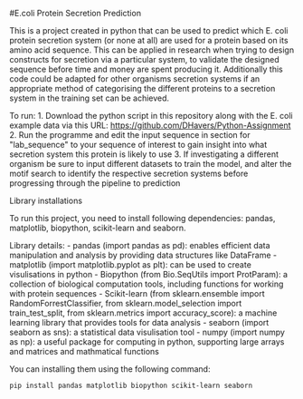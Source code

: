 #E.coli Protein Secretion Prediction

This is a project created in python that can be used to predict which E. coli protein secretion system (or none at all) are used for a protein based on its amino acid sequence. This can be applied in research when trying to design constructs for secretion via a particular system, to validate the designed sequence before time and money are spent producing it. Additionally this code could be adapted for other organisms secretion systems if an appropriate method of categorising the different proteins to a secretion system in the training set can be achieved. 

To run: 
	1. Download the python script in this repository along with the E. coli example data via this URL: https://github.com/DHavers/Python-Assignment
	2. Run the programme and edit the input sequence in section for "lab_sequence" to your sequence of interest to gain insight into what secretion system this protein is likely to use
	3. If investigating a different organism be sure to input different datasets to train the model, and alter the motif search to identify the respective secretion systems before progressing through the pipeline to prediction

Library installations

To run this project, you need to install following dependencies:
	pandas,  matplotlib, biopython, scikit-learn and seaborn.

Library details: 
	- pandas (import pandas as pd): enables efficient data manipulation and analysis by providing data structures like DataFrame
	- matplotlib (import matplotlib.pyplot as plt): can be used to create visulisations in python
	- Biopython (from Bio.SeqUtils import ProtParam): a collection of biological computation tools, including functions for working with protein sequences 
	- Scikit-learn (from sklearn.ensemble import RandomForrestClassifier, from sklearn.model_selection import train_test_split, from sklearn.metrics import accuracy_score): a machine learning library that provides tools for data analysis 
	- seaborn (import seaborn as sns): a statistical data visulisation tool 
	- numpy (import numpy as np): a useful package for computing in python, supporting large arrays and matrices and mathmatical functions 

You can installing them using the following command:
```bash 
pip install pandas matplotlib biopython scikit-learn seaborn

